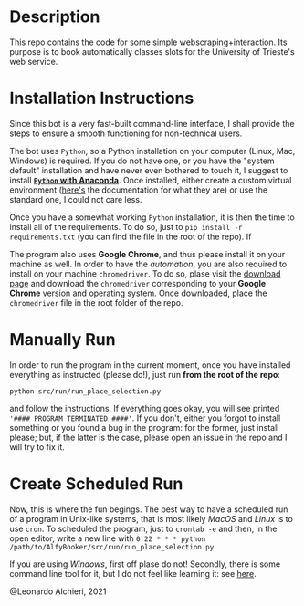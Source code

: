 
# Description

This repo contains the code for some simple webscraping+interaction. Its purpose is to book automatically classes slots for the University of Trieste's web service.

# Installation Instructions

Since this bot is a very fast-built command-line interface, I shall provide the steps to ensure a smooth functioning for non-technical users.

The bot uses `Python`, so a Python installation on your computer (Linux, Mac, Windows) is required. If you do not have one, or you have the "system default" installation and have never even bothered to touch it, I suggest to install [**`Python` with Anaconda**](https://www.anaconda.com/products/individual). Once installed, either create a custom virtual environment ([here's](https://docs.conda.io/projects/conda/en/latest/user-guide/tasks/manage-environments.html) the documentation for what they are) or use the standard one, I could not care less.

Once you have a somewhat working `Python` installation, it is then the time to install all of the requirements. To do so, just to `pip install -r requirements.txt` (you can find the file in the root of the repo). If 

The program also uses **Google Chrome**, and thus please install it on your machine as well. In order to have the *automation*, you are also required to install on your machine `chromedriver`. To do so, plase visit the [download page](https://chromedriver.chromium.org/downloads) and download the `chromedriver` corresponding to your **Google Chrome** version and operating system.
Once downloaded, place the `chromedriver` file in the root folder of the repo.

# Manually Run

In order to run the program in the current moment, once you have installed everything as instructed (please do!), just run **from the root of the repo**:
```
python src/run/run_place_selection.py
```
and follow the instructions. If everything goes okay, you will see printed `'#### PROGRAM TERMINATED ####'`. If you don't, either you forgot to install something or you found a bug in the program: for the former, just install please; but, if the latter is the case, please open an issue in the repo and I will try to fix it.

# Create Scheduled Run

Now, this is where the fun begings. The best way to have a scheduled run of a program in Unix-like systems, that is most likely *MacOS* and *Linux* is to use `cron`. To scheduled the program, just to `crontab -e` and then, in the open editor, write a new line with 
```0 22 * * * python /path/to/AlfyBooker/src/run/run_place_selection.py```

If you are using *Windows*, first off plase do not! Secondly, there is some command line tool for it, but I do not feel like learning it: see [here](https://ss64.com/nt/schtasks.html).

@Leonardo Alchieri, 2021
